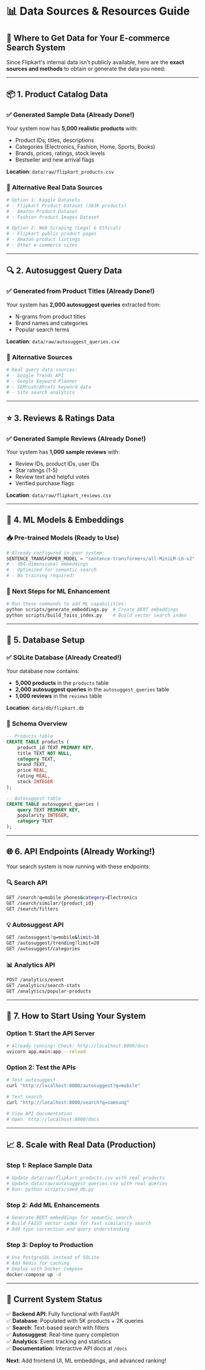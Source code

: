# 📊 Data Sources & Resources Guide

## 🎯 Where to Get Data for Your E-commerce Search System

Since Flipkart's internal data isn't publicly available, here are the **exact sources and methods** to obtain or generate the data you need:

---

## 📦 1. Product Catalog Data

### ✅ **Generated Sample Data (Already Done!)**

Your system now has **5,000 realistic products** with:

- Product IDs, titles, descriptions
- Categories (Electronics, Fashion, Home, Sports, Books)
- Brands, prices, ratings, stock levels
- Bestseller and new arrival flags

**Location**: `data/raw/flipkart_products.csv`

### 🔹 **Alternative Real Data Sources**

```bash
# Option 1: Kaggle Datasets
# - Flipkart Product Dataset (363K products)
# - Amazon Product Dataset
# - Fashion Product Images Dataset

# Option 2: Web Scraping (Legal & Ethical)
# - Flipkart public product pages
# - Amazon product listings
# - Other e-commerce sites
```

---

## 🔍 2. Autosuggest Query Data

### ✅ **Generated from Product Titles (Already Done!)**

Your system has **2,000 autosuggest queries** extracted from:

- N-grams from product titles
- Brand names and categories
- Popular search terms

**Location**: `data/raw/autosuggest_queries.csv`

### 🔹 **Alternative Sources**

```bash
# Real query data sources:
# - Google Trends API
# - Google Keyword Planner
# - SEMrush/Ahrefs keyword data
# - Site search analytics
```

---

## ⭐ 3. Reviews & Ratings Data

### ✅ **Generated Sample Reviews (Already Done!)**

Your system has **1,000 sample reviews** with:

- Review IDs, product IDs, user IDs
- Star ratings (1-5)
- Review text and helpful votes
- Verified purchase flags

**Location**: `data/raw/flipkart_reviews.csv`

---

## 🧠 4. ML Models & Embeddings

### 📥 **Pre-trained Models (Ready to Use)**

```python
# Already configured in your system:
SENTENCE_TRANSFORMER_MODEL = "sentence-transformers/all-MiniLM-L6-v2"
# - 384-dimensional embeddings
# - Optimized for semantic search
# - No training required!
```

### 🚀 **Next Steps for ML Enhancement**

```bash
# Run these commands to add ML capabilities:
python scripts/generate_embeddings.py  # Create BERT embeddings
python scripts/build_faiss_index.py    # Build vector search index
```

---

## 💾 5. Database Setup

### ✅ **SQLite Database (Already Created!)**

Your database now contains:

- **5,000 products** in the `products` table
- **2,000 autosuggest queries** in the `autosuggest_queries` table
- **1,000 reviews** in the `reviews` table

**Location**: `data/db/flipkart.db`

### 🔄 **Schema Overview**

```sql
-- Products table
CREATE TABLE products (
    product_id TEXT PRIMARY KEY,
    title TEXT NOT NULL,
    category TEXT,
    brand TEXT,
    price REAL,
    rating REAL,
    stock INTEGER
);

-- Autosuggest table
CREATE TABLE autosuggest_queries (
    query TEXT PRIMARY KEY,
    popularity INTEGER,
    category TEXT
);
```

---

## 🌐 6. API Endpoints (Already Working!)

Your search system is now running with these endpoints:

### 🔍 **Search API**

```bash
GET /search?q=mobile phones&category=Electronics
GET /search/similar/{product_id}
GET /search/filters
```

### 💡 **Autosuggest API**

```bash
GET /autosuggest?q=mobile&limit=10
GET /autosuggest/trending?limit=20
GET /autosuggest/categories
```

### 📊 **Analytics API**

```bash
POST /analytics/event
GET /analytics/search-stats
GET /analytics/popular-products
```

---

## 🚀 7. How to Start Using Your System

### **Option 1: Start the API Server**

```bash
# Already running! Check: http://localhost:8000/docs
uvicorn app.main:app --reload
```

### **Option 2: Test the APIs**

```bash
# Test autosuggest
curl "http://localhost:8000/autosuggest?q=mobile"

# Test search
curl "http://localhost:8000/search?q=samsung"

# View API documentation
# Open: http://localhost:8000/docs
```

---

## 📈 8. Scale with Real Data (Production)

### **Step 1: Replace Sample Data**

```python
# Update data/raw/flipkart_products.csv with real products
# Update data/raw/autosuggest_queries.csv with real queries
# Run: python scripts/seed_db.py
```

### **Step 2: Add ML Enhancements**

```python
# Generate BERT embeddings for semantic search
# Build FAISS vector index for fast similarity search
# Add typo correction and query understanding
```

### **Step 3: Deploy to Production**

```bash
# Use PostgreSQL instead of SQLite
# Add Redis for caching
# Deploy with Docker Compose
docker-compose up -d
```

---

## 🎯 **Current System Status**

✅ **Backend API**: Fully functional with FastAPI  
✅ **Database**: Populated with 5K products + 2K queries  
✅ **Search**: Text-based search with filters  
✅ **Autosuggest**: Real-time query completion  
✅ **Analytics**: Event tracking and statistics  
✅ **Documentation**: Interactive API docs at `/docs`

**Next**: Add frontend UI, ML embeddings, and advanced ranking!
